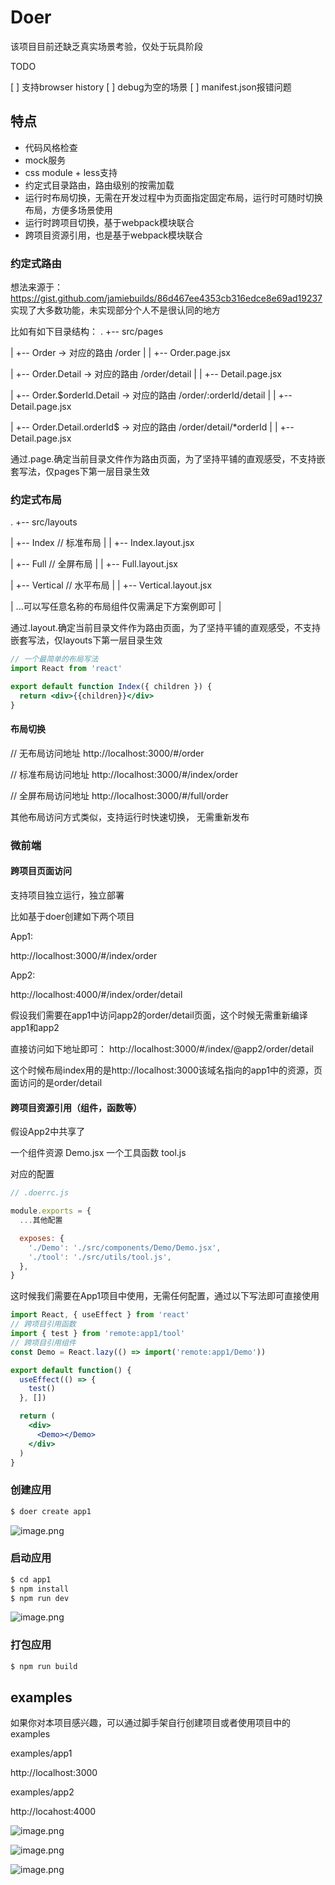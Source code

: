 
# Doer

该项目目前还缺乏真实场景考验，仅处于玩具阶段

TODO

[ ] 支持browser history
[ ] debug为空的场景
[ ] manifest.json报错问题

## 特点

* 代码风格检查
* mock服务
* css module + less支持
* 约定式目录路由，路由级别的按需加载
* 运行时布局切换，无需在开发过程中为页面指定固定布局，运行时可随时切换布局，方便多场景使用
* 运行时跨项目切换，基于webpack模块联合
* 跨项目资源引用，也是基于webpack模块联合

### 约定式路由

想法来源于：https://gist.github.com/jamiebuilds/86d467ee4353cb316edce8e69ad19237
实现了大多数功能，未实现部分个人不是很认同的地方

比如有如下目录结构：
.
+-- src/pages

|   +-- Order -> 对应的路由 /order
|   |   +-- Order.page.jsx

|   +-- Order.Detail -> 对应的路由 /order/detail
|   |   +-- Detail.page.jsx

|   +-- Order.$orderId.Detail -> 对应的路由 /order/:orderId/detail
|   |   +-- Detail.page.jsx

|   +-- Order.Detail.orderId$ -> 对应的路由 /order/detail/*orderId
|   |   +-- Detail.page.jsx

通过.page.确定当前目录文件作为路由页面，为了坚持平铺的直观感受，不支持嵌套写法，仅pages下第一层目录生效

### 约定式布局

.
+-- src/layouts

|   +-- Index // 标准布局
|   |   +-- Index.layout.jsx

|   +-- Full // 全屏布局
|   |   +-- Full.layout.jsx

|   +-- Vertical // 水平布局
|   |   +-- Vertical.layout.jsx

| ...可以写任意名称的布局组件仅需满足下方案例即可
|

通过.layout.确定当前目录文件作为路由页面，为了坚持平铺的直观感受，不支持嵌套写法，仅layouts下第一层目录生效

```jsx
// 一个最简单的布局写法
import React from 'react'

export default function Index({ children }) {
  return <div>{{children}}</div>
}
```

#### 布局切换

// 无布局访问地址
http://localhost:3000/#/order

// 标准布局访问地址
http://localhost:3000/#/index/order

// 全屏布局访问地址
http://localhost:3000/#/full/order

其他布局访问方式类似，支持运行时快速切换， 无需重新发布

### 微前端

#### 跨项目页面访问

支持项目独立运行，独立部署

比如基于doer创建如下两个项目

App1:

http://localhost:3000/#/index/order

App2:

http://localhost:4000/#/index/order/detail

假设我们需要在app1中访问app2的order/detail页面，这个时候无需重新编译app1和app2

直接访问如下地址即可：
http://localhost:3000/#/index/@app2/order/detail

这个时候布局index用的是http://localhost:3000该域名指向的app1中的资源，页面访问的是order/detail

#### 跨项目资源引用（组件，函数等）

假设App2中共享了

一个组件资源 Demo.jsx
一个工具函数 tool.js

对应的配置
```js
// .doerrc.js

module.exports = {
  ...其他配置

  exposes: {
    './Demo': './src/components/Demo/Demo.jsx',
    './tool': './src/utils/tool.js',
  },
}
```

这时候我们需要在App1项目中使用，无需任何配置，通过以下写法即可直接使用

```jsx
import React, { useEffect } from 'react'
// 跨项目引用函数
import { test } from 'remote:app1/tool'
// 跨项目引用组件
const Demo = React.lazy(() => import('remote:app1/Demo'))

export default function() {
  useEffect(() => {
    test()
  }, [])

  return (
    <div>
      <Demo></Demo>
    </div>
  )
}
```

### 创建应用

```bash
$ doer create app1
```

![image.png](https://upload-images.jianshu.io/upload_images/12992535-8c8aaad2c0fb0ab3.png?imageMogr2/auto-orient/strip%7CimageView2/2/w/1240)

### 启动应用

```bash
$ cd app1
$ npm install
$ npm run dev
```
![image.png](https://upload-images.jianshu.io/upload_images/12992535-85cdc8dbd6f0f737.png?imageMogr2/auto-orient/strip%7CimageView2/2/w/1240)

### 打包应用

```bash
$ npm run build
```

## examples

如果你对本项目感兴趣，可以通过脚手架自行创建项目或者使用项目中的examples

examples/app1

http://localhost:3000

examples/app2

http://locahost:4000

![image.png](https://upload-images.jianshu.io/upload_images/12992535-61766f17415856e3.png?imageMogr2/auto-orient/strip%7CimageView2/2/w/1240)

![image.png](https://upload-images.jianshu.io/upload_images/12992535-5ad9eeedd5a8fbaa.png?imageMogr2/auto-orient/strip%7CimageView2/2/w/1240)

![image.png](https://upload-images.jianshu.io/upload_images/12992535-ec8bbe30c3713ff5.png?imageMogr2/auto-orient/strip%7CimageView2/2/w/1240)